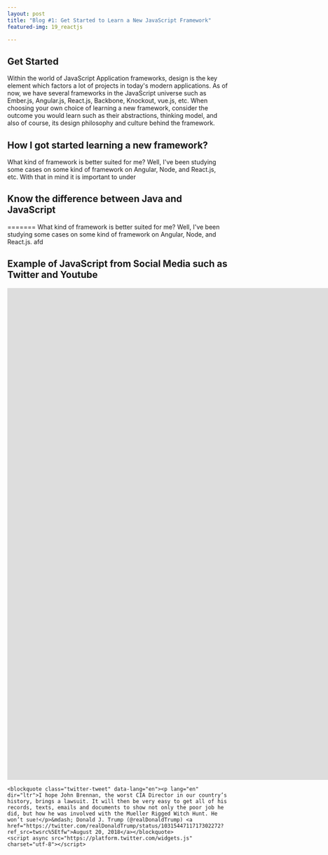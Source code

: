 ```yaml
---
layout: post
title: "Blog #1: Get Started to Learn a New JavaScript Framework"
featured-img: 19_reactjs

---
```

## Get Started

Within the world of JavaScript Application frameworks, design is the key element which factors a lot of projects in today's modern applications. As of now, we have several
frameworks in the JavaScript universe such as Ember.js, Angular.js, React.js, Backbone, Knockout, vue.js, etc. When choosing your own choice of learning a new framework, consider the outcome you would learn such as their abstractions, thinking model, and also of course, its design philosophy and culture behind the framework.  


## How I got started learning a new framework?
What kind of framework is better suited for me? Well, I've been studying some cases on some kind of framework on Angular, Node, and React.js, etc. With that in mind it is important to under

## Know the difference between Java and JavaScript
=======
What kind of framework is better suited for me? Well, I've been studying some cases on some kind of framework on Angular, Node, and React.js. afd




## Example of JavaScript from Social Media such as Twitter and Youtube

<iframe width="2549" height="1121" src="https://www.youtube.com/embed/flvrSUQ9zLo" frameborder="0" allow="autoplay; encrypted-media" allowfullscreen></iframe>




`````````````````````````````````````````````````````````````````````````````````````````````````````````````````````````````````````````````````````````````````````````````````
<blockquote class="twitter-tweet" data-lang="en"><p lang="en" dir="ltr">I hope John Brennan, the worst CIA Director in our country’s history, brings a lawsuit. It will then be very easy to get all of his records, texts, emails and documents to show not only the poor job he did, but how he was involved with the Mueller Rigged Witch Hunt. He won’t sue!</p>&mdash; Donald J. Trump (@realDonaldTrump) <a href="https://twitter.com/realDonaldTrump/status/1031544711717302272?ref_src=twsrc%5Etfw">August 20, 2018</a></blockquote>
<script async src="https://platform.twitter.com/widgets.js" charset="utf-8"></script>

`````````````````````````````````````````````````````````````````````````````````````````````````````````````````````````````````````````````````````````````````````````````````
